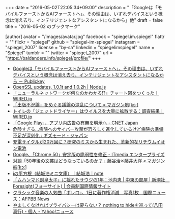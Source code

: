 +++
date = "2016-05-02T22:05:34+09:00"
description = "「Googleは「モバイルファーストからAIファーストへ」。その理由は、いずれデバイスという概念は消え去り、インテリジェントなアシスタントになるから」他"
draft = false
title = "2016-05-02 のブックマーク"

[author]
  avatar = "/images/avatar.jpg"
  facebook = "spiegel.im.spiegel"
  flattr = ""
  flickr = "spiegel"
  github = "spiegel-im-spiegel"
  instagram = "spiegel_2007"
  license = "by-sa"
  linkedin = "spiegelimspiegel"
  name = "Spiegel"
  tumblr = ""
  twitter = "spiegel_2007"
  url = "https://baldanders.info/spiegel/profile/"
+++

- [Googleは「モバイルファーストからAIファーストへ」。その理由は、いずれデバイスという概念は消え去り、インテリジェントなアシスタントになるから － Publickey](http://www.publickey1.jp/blog/16/googleai.html)
- [OpenSSL updates, 1.0.1t and 1.0.2h | Node.js](https://nodejs.org/en/blog/vulnerability/openssl-may-2016/)
- [「ニューラルネットワークが何なのかわかる!?」チャート図をつくった｜WIRED.jp](http://wired.jp/2016/05/02/neural-networks-got-confused/)
- [「出版不況論」をめぐる議論の混乱について « マガジン航[kɔː]](http://magazine-k.jp/2016/05/01/editors-note-12/)
- [トイレの「ジェットドライヤー」はウイルスを大量に拡散する：調査結果｜WIRED.jp](http://wired.jp/2016/05/01/more-viruses/)
- [「Google Play」、アプリ内広告の有無を明示へ - CNET Japan](http://japan.cnet.com/news/service/35082060/)
- [危険すぎる...病院へのサイバー攻撃が恐ろしく進化しているけど病院の準備不足が深刻化 : ギズモード・ジャパン](http://www.gizmodo.jp/2016/05/post_664560.html)
- [充電サイクルが20万回に？研究のミスから生まれた、革新的なリチウムイオン電池](http://irorio.jp/glycine/20160502/318199/)
- [Google、「Chrome 50」安定版の脆弱性を修正 - ITmedia エンタープライズ](http://www.itmedia.co.jp/enterprise/articles/1605/02/news036.html)
- [対談「50年後の文芸はどうなっているのか？」藤谷治✕藤井大洋 « マガジン航[kɔː]](http://magazine-k.jp/2016/05/02/literature-in-2066/)
- [iの平方根（結城浩ミニ文庫）｜結城浩｜note](https://note.mu/hyuki/n/ndb4480b6281e)
- [「ムハンマド副皇太子」に揺れたサウジの1年：池内恵 | 中東の部屋 | 新潮社　Foresight(フォーサイト) | 会員制国際情報サイト](http://www.fsight.jp/articles/-/41148)
- [クラシック音楽の人気曲「ボレロ」、1日に著作権消滅　写真1枚　国際ニュース：AFPBB News](http://www.afpbb.com/articles/-/3085833)
- [やましくなければプライバシーは要らない？ nothing to hideを巡って(八田真行) - 個人 - Yahoo!ニュース](http://bylines.news.yahoo.co.jp/hattamasayuki/20160430-00057230/)
